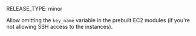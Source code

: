RELEASE_TYPE: minor

Allow omitting the `key_name` variable in the prebuilt EC2 modules (if you're not allowing SSH access to the instances).